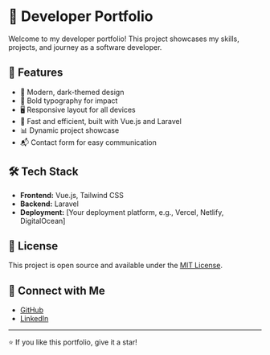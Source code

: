 # 🚀 Developer Portfolio

Welcome to my developer portfolio! This project showcases my skills, projects, and journey as a software developer.

## 🌟 Features

- 🎨 Modern, dark-themed design
- 💪 Bold typography for impact
- 🖥️ Responsive layout for all devices
- 🚀 Fast and efficient, built with Vue.js and Laravel
- 📊 Dynamic project showcase
- 📬 Contact form for easy communication

## 🛠️ Tech Stack

- **Frontend:** Vue.js, Tailwind CSS
- **Backend:** Laravel
- **Deployment:** [Your deployment platform, e.g., Vercel, Netlify, DigitalOcean]

## 📜 License

This project is open source and available under the [MIT License](LICENSE).

## 🤝 Connect with Me

- [GitHub](https://github.com/StavrosMast)
- [LinkedIn](https://www.linkedin.com/in/stavros-mastorakis/)

---

⭐️ If you like this portfolio, give it a star!
